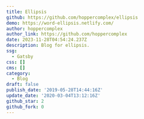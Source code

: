 ```yaml
---
title: Ellipsis
github: https://github.com/hoppercomplex/ellipsis
demo: https://word-ellipsis.netlify.com/
author: hoppercomplex
author_link: https://github.com/hoppercomplex
date: 2023-11-28T04:54:24.237Z
description: Blog for ellipsis.
ssg:
  - Gatsby
css: []
cms: []
category:
  - Blog
draft: false
publish_date: '2019-05-28T14:44:16Z'
update_date: '2020-03-04T13:12:16Z'
github_star: 2
github_fork: 0
---
```

